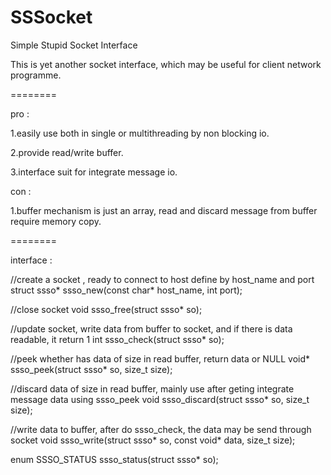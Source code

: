 SSSocket
========

Simple Stupid Socket Interface

This is yet another socket interface, which may be useful for client network programme.

========

pro :

1.easily use both in single or multithreading by non blocking io.

2.provide read/write buffer.

3.interface suit for integrate message io.

con :

1.buffer mechanism is just an array, read and discard message from buffer require memory copy.

========

interface :

//create a socket , ready to connect to host define by host_name and port
struct ssso* ssso_new(const char* host_name, int port);

//close socket
void  ssso_free(struct ssso* so);

//update socket, write data from buffer to socket, and if there is data readable, it return 1
int   ssso_check(struct ssso* so);

//peek whether has data of size in read buffer, return data or NULL
void* ssso_peek(struct ssso* so, size_t size);

//discard data of size in read buffer, mainly use after geting integrate message data using ssso_peek
void  ssso_discard(struct ssso* so, size_t size);

//write data to buffer, after do ssso_check, the data may be send through socket
void  ssso_write(struct ssso* so, const void* data, size_t size);

enum SSSO_STATUS ssso_status(struct ssso* so);